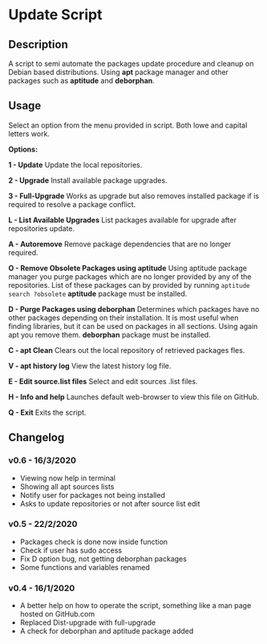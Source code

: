 # Update Script

## Description

A script to semi automate the packages update procedure and cleanup on Debian based distributions.
Using **apt** package manager and other packages such as **aptitude** and **deborphan**.

## Usage

Select an option from the menu provided in script. Both lowe and capital letters work.

**Options:**

**1 - Update**
Update the local repositories.

**2 - Upgrade**
Install available package upgrades.

**3 - Full-Upgrade**
Works as upgrade but also removes installed package if is required to resolve a package conflict.

**L - List Available Upgrades**
List packages available for upgrade after repositories update.

**A - Autoremove**
Remove package dependencies that are no longer required.

**O - Remove Obsolete Packages using aptitude**
Using aptitude package manager you purge packages which are no longer provided by any of the repositories. List of these packages can by provided by running ```aptitude search ?obsolete```
**aptitude** package must be installed.

**D - Purge Packages using deborphan**
Determines which packages have no other packages depending on their installation. It is most useful when finding libraries, but it can be used on packages in all sections.
Using again apt you remove them.
**deborphan** package must be installed.

**C - apt Clean**
Clears out the local repository of retrieved packages fles.

**V - apt history log**
View the latest history log file.

**E - Edit source.list files**
Select and edit sources .list files.

**H - Info and help**
Launches default web-browser to view this file on GitHub.

**Q - Exit**
Exits the script.

## Changelog

### v0.6 - 16/3/2020
- Viewing now help in terminal
- Showing all apt sources lists
- Notify user for packages not being installed
- Asks to update repositories or not after source list edit

### v0.5 - 22/2/2020
- Packages check is done now inside function
- Check if user has sudo access
- Fix D option bug, not getting deborphan packages
- Some functions and variables renamed

### v0.4 - 16/1/2020
- A better help on how to operate the script, something like a man page hosted on GitHub.com
- Replaced Dist-upgrade with full-upgrade
- A check for deborphan and aptitude package added
